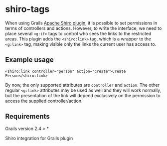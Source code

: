 # shiro-tags

When using Grails [Apache Shiro plugin](http://grails.org/plugin/shiro), it is possible to set permissions in terms of controllers and actions. However, to write the interface, we need to place several `<g:if>` tags to control who sees the links to the restricted areas. This plugin adds the `<shiro:link>` tag, which is a wrapper to the `<g:link>` tag, making visible only the links the current user has access to.

## Example usage

`<shiro:link controller="person" action="create">Create Person</shiro:link>`

By now, the only supported attributes are `controller` and `action`. The other regular `<g:link>` attributes may be used as well and they will work normally, but the presentation of the link will depend exclusively on the permission to access the supplied controller/action.

## Requirements

Grails version 2.4 > *

Shiro integration for Grails plugin
